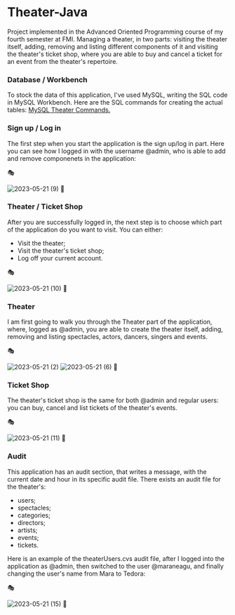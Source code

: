 # Theater-Java

Project implemented in the Advanced Oriented Programming course of my fourth semester at FMI. Managing a theater, in two parts: visiting the theater itself, adding, removing and listing different components of it and visiting the theater's ticket shop, where you are able to buy and cancel a ticket for an event from the theater's repertoire.

### Database / Workbench

To stock the data of this application, I've used MySQL, writing the SQL code in MySQL Workbench. Here are the SQL commands for creating the actual tables: [MySQL Theater Commands.](https://github.com/maraneagu/Theater-Java/blob/main/MySQLTheaterCommands.txt)

### Sign up / Log in

The first step when you start the application is the sign up/log in part. Here you can see how I logged in with the username @admin, who is able to add and remove componenets in the application:

:performing_arts:


![2023-05-21 (9)](https://github.com/maraneagu/Theater-Java/assets/93272424/9b71e0ff-dde8-4fa3-8496-c63ecf67e778)
:dizzy:

### Theater / Ticket Shop

After you are successfully logged in, the next step is to choose which part of the application do you want to visit. You can either:
- Visit the theater;
- Visit the theater's ticket shop;
- Log off your current account.

:performing_arts:


![2023-05-21 (10)](https://github.com/maraneagu/Theater-Java/assets/93272424/51d0cf35-e683-46e2-a955-b28f35384ac7)
:dizzy:

### Theater

I am first going to walk you through the Theater part of the application, where, logged as @admin, you are able to create the theater itself, adding, removing and listing spectacles, actors, dancers, singers and events.

:performing_arts:


![2023-05-21 (2)](https://github.com/maraneagu/Theater-Java/assets/93272424/585f331f-ddbf-4070-908e-96b48c3a99dd)
![2023-05-21 (6)](https://github.com/maraneagu/Theater-Java/assets/93272424/cf253792-943b-4e7a-87b7-eec94fb364a9)
:dizzy:

### Ticket Shop

The theater's ticket shop is the same for both @admin and regular users: you can buy, cancel and list tickets of the theater's events.

:performing_arts:


![2023-05-21 (11)](https://github.com/maraneagu/Theater-Java/assets/93272424/3c3966fd-d047-4708-943c-55a7e5e08ef6)
:dizzy:

### Audit

This application has an audit section, that writes a message, with the current date and hour in its specific audit file. There exists an audit file for the theater's:
- users;
- spectacles;
- categories;
- directors;
- artists;
- events;
- tickets.

Here is an example of the theaterUsers.cvs audit file, after I logged into the application as @admin, then switched to the user @maraneagu, and finally changing the user's name from Mara to Tedora:

:performing_arts:


![2023-05-21 (15)](https://github.com/maraneagu/Theater-Java/assets/93272424/4a673f8e-b235-4bfa-868f-dbbe2e795d51)
:dizzy:





